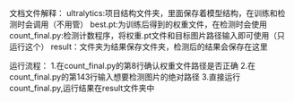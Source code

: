 文档文件解释：
ultralytics:项目结构文件夹，里面保存着模型结构，在训练和检测时会调用（不用管）
best.pt:为训练后得到的权重文件，在检测时会使用
count_final.py:检测计数程序，将权重.pt文件和目标图片路径输入即可使用（只运行这个）
result：文件夹为结果保存文件夹，检测后的结果会保存在这里

运行流程：
1.在count_final.py的第8行确认权重文件路径是否正确
2.在count_final.py的第143行输入想要检测图片的绝对路径
3.直接运行count_final.py,运行结果在result文件夹中